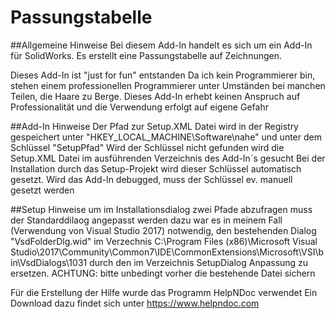 # Passungstabelle
##Allgemeine Hinweise
Bei diesem Add-In handelt es sich um ein Add-In für SolidWorks.
Es erstellt eine Passungstabelle auf Zeichnungen.

Dieses Add-In ist "just for fun" entstanden
Da ich kein Programmierer bin, stehen einem professionellen Programmierer
unter Umständen bei manchen Teilen, die Haare zu Berge.
Dieses Add-In erhebt keinen Anspruch auf Professionalität und die Verwendung erfolgt auf eigene Gefahr

##Add-In Hinweise
Der Pfad zur Setup.XML Datei wird in der Registry gespeichert unter "HKEY_LOCAL_MACHINE\Software\nahe"
und unter dem Schlüssel "SetupPfad"
Wird der Schlüssel nicht gefunden wird die Setup.XML Datei im ausführenden Verzeichnis des Add-In´s gesucht
Bei der Installation durch das Setup-Projekt wird dieser Schlüssel automatisch gesetzt.
Wird das Add-In debugged, muss der Schlüssel ev. manuell gesetzt werden

##Setup Hinweise
um im Installationsdialog zwei Pfade abzufragen muss der Standarddilaog angepasst werden
dazu war es in meinem Fall (Verwendung von Visual Studio 2017) notwendig, 
den bestehenden Dialog 
"VsdFolderDlg.wid"
im Verzechnis 
C:\Program Files (x86)\Microsoft Visual Studio\2017\Community\Common7\IDE\CommonExtensions\Microsoft\VSI\bin\VsdDialogs\1031
durch den im Verzeichnis
SetupDialog Anpassung
zu ersetzen.
ACHTUNG: bitte unbedingt vorher die bestehende Datei sichern

Für die Erstellung der Hilfe wurde das Programm HelpNDoc verwendet
Ein Download dazu findet sich unter https://www.helpndoc.com

